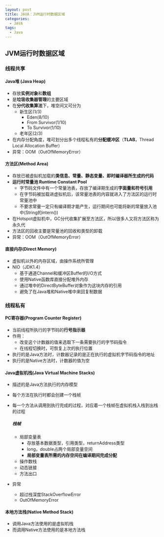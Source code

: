 ```yaml
---
layout: post
title: JAVA：JVM运行时数据区域
categories:
  - JAVA
tags:
  - Java
---
```

## JVM运行时数据区域

### 线程共享

#### Java堆 (Java Heap)

- 存放**实例对象**和**数组**
- 是**垃圾收集器管理**的主要区域
- 在**分代收集算法**下，堆空间又可分为
  - 新生区(1/3)
    - Eden(8/10)
    - From Survivor(1/10)
    - To Survivor(1/10)
  - 老年区(2/3)
- 在内存分配角度，堆可划分出多个线程私有的**分配缓冲区**（**TLAB**，Thread Local Allocation Buffer）
- 异常：OOM（OutOfMemoryError）

#### 方法区(Method Area)

- 存放已被虚拟机加载的**类信息、常量、静态变量、即时编译器所生成的代码**
- **运行时常量池 Runtime Constant Pool**
  - 字节码文件中有一个常量池表，存放了编译期生成的**字面量和符号引用**
  - 在字节码被加载进虚拟机后，该常量池表的内容就进入了方法区的运行时常量池中
  - 不要求常量一定只有编译期才能产生，运行期间也可能将新的常量放入池中(String的intern())
- 在Hotspot虚拟机中，GC分代收集扩展至方法区，所以很多人又将方法区称为永久代
- 方法区的回收主要是常量池的回收和类型的卸载
- 异常：OOM（OutOfMemoryError）

#### 直接内存(Direct Memory)

- 虚拟机以外的内存区域，由操作系统所管理
- NIO（JDK1.4）
  - 基于通道Channel和缓冲区Buffer的I/O方式
  - 使用Native函数库直接分配堆外内存
  - 通过堆中的DirectByteBuffer对象作为这块内存的引用
  - 避免了在Java堆和Native堆中来回复制数据

### 线程私有

#### PC寄存器(Program Counter Register)

- 当前线程所执行的字节码的**行号指示器**
- 作用：
  - 改变这个计数器的值来选取下一条需要执行的字节码指令
  - 在线程切换时，可恢复上次的执行位置
- 执行的是Java方法时，计数器记录的是正在执行的虚拟机字节码指令的地址
- 执行的是Native方法时，计数器的值为空

#### Java虚拟机栈(Java Virtual Machine Stacks)

- 描述的是Java方法执行的内存模型

- 每个方法在执行时都会创建一个栈帧

- 每一个方法从调用到执行完成的过程，对应着一个栈帧在虚拟机栈入栈到出栈的过程

  ##### 栈帧

  - 局部变量表
    - 存放基本数据类型，引用类型，returnAddress类型
    - long，double占两个局部变量空间
    - **局部变量表所需的内存空间在编译期间完成分配**
  - 操作数栈
  - 动态链接
  - 方法出口

- 异常

  - 超过栈深度StackOverflowError
  - OutOfMemoryError

#### 本地方法栈(Native Method Stack)

- 调用Java方法使用的是虚拟机栈
- 而调用Native方法使用的是本地方法栈